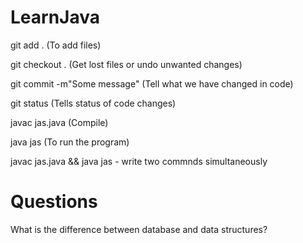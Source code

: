 # LearnJava

git add . (To add files)

git checkout . (Get lost files or undo unwanted changes)

git commit -m"Some message" (Tell what we have changed in code)

git status (Tells status of code changes)

javac jas.java (Compile)

java jas (To run the program)

javac jas.java && java jas - write two commnds simultaneously

# Questions

What is the difference between database and data structures?
